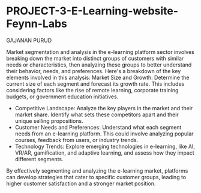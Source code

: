 # PROJECT-3-E-Learning-website-Feynn-Labs
GAJANAN PURUD

Market segmentation and analysis in the e-learning platform sector involves breaking down the market into distinct groups of customers with similar needs or characteristics, then analyzing these groups to better understand their behavior, needs, and preferences. Here's a breakdown of the key elements involved in this analysis:
Market Size and Growth: Determine the current size of each segment and forecast its growth rate. This includes considering factors like the rise of remote learning, corporate training budgets, or government education initiatives.

- Competitive Landscape: Analyze the key players in the market and their market share. Identify what sets these competitors apart and their unique selling propositions.
- Customer Needs and Preferences: Understand what each segment needs from an e-learning platform. This could involve analyzing popular courses, feedback from users, or industry trends.
- Technology Trends: Explore emerging technologies in e-learning, like AI, VR/AR, gamification, and adaptive learning, and assess how they impact different segments.

By effectively segmenting and analyzing the e-learning market, platforms can develop strategies that cater to specific customer groups, leading to higher customer satisfaction and a stronger market position.
